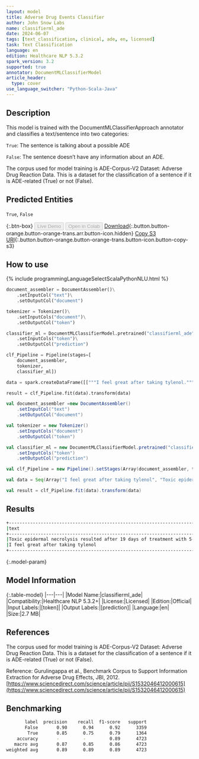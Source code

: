 ```yaml
---
layout: model
title: Adverse Drug Events Classifier
author: John Snow Labs
name: classifierml_ade
date: 2024-06-07
tags: [text_classification, clinical, ade, en, licensed]
task: Text Classification
language: en
edition: Healthcare NLP 5.3.2
spark_version: 3.2
supported: true
annotator: DocumentMLClassifierModel
article_header:
  type: cover
use_language_switcher: "Python-Scala-Java"
---
```


## Description

This model is trained with the DocumentMLClassifierApproach annotator and classifies a text/sentence into two categories:

`True`: The sentence is talking about a possible ADE

`False`: The sentence doesn’t have any information about an ADE.

The corpus used for model training is ADE-Corpus-V2 Dataset: Adverse Drug Reaction Data. This is a dataset for the classification of a sentence if it is ADE-related (True) or not (False).

## Predicted Entities

`True`, `False`

{:.btn-box}
<button class="button button-orange" disabled>Live Demo</button>
<button class="button button-orange" disabled>Open in Colab</button>
[Download](https://s3.amazonaws.com/auxdata.johnsnowlabs.com/clinical/models/classifierml_ade_en_5.3.2_3.2_1717753819693.zip){:.button.button-orange.button-orange-trans.arr.button-icon.hidden}
[Copy S3 URI](s3://auxdata.johnsnowlabs.com/clinical/models/classifierml_ade_en_5.3.2_3.2_1717753819693.zip){:.button.button-orange.button-orange-trans.button-icon.button-copy-s3}

## How to use



<div class="tabs-box" markdown="1">
{% include programmingLanguageSelectScalaPythonNLU.html %}
  
```python
document_assembler = DocumentAssembler()\
    .setInputCol("text")\
    .setOutputCol("document")

tokenizer = Tokenizer()\
    .setInputCols("document")\
    .setOutputCol("token")

classifier_ml = DocumentMLClassifierModel.pretrained("classifierml_ade", "en", "clinical/models")\
    .setInputCols("token")\
    .setOutputCol("prediction")

clf_Pipeline = Pipeline(stages=[
    document_assembler, 
    tokenizer,
    classifier_ml])

data = spark.createDataFrame([["""I feel great after taking tylenol."""], ["""Toxic epidermal necrolysis resulted after 19 days of treatment with 5-fluorocytosine and amphotericin B."""]]).toDF("text")

result = clf_Pipeline.fit(data).transform(data)
```
```scala
val document_assembler =new DocumentAssembler()
    .setInputCol("text")
    .setOutputCol("document")

val tokenizer = new Tokenizer()
    .setInputCols("document")
    .setOutputCol("token")

val classifier_ml = new DocumentMLClassifierModel.pretrained("classifierml_ade", "en", "clinical/models")
    .setInputCols("token")
    .setOutputCol("prediction")

val clf_Pipeline = new Pipeline().setStages(Array(document_assembler, tokenizer, classifier_ml))

val data = Seq(Array("I feel great after taking tylenol", "Toxic epidermal necrolysis resulted after 19 days of treatment with 5-fluorocytosine and amphotericin B.")).toDS().toDF("text")

val result = clf_Pipeline.fit(data).transform(data)
```
</div>

## Results

```bash
+--------------------------------------------------------------------------------------------------------+-------+
|text                                                                                                    |result |
+--------------------------------------------------------------------------------------------------------+-------+
|Toxic epidermal necrolysis resulted after 19 days of treatment with 5-fluorocytosine and amphotericin B.|[True] |
|I feel great after taking tylenol                                                                       |[False]|
+--------------------------------------------------------------------------------------------------------+-------+
```

{:.model-param}
## Model Information

{:.table-model}
|---|---|
|Model Name:|classifierml_ade|
|Compatibility:|Healthcare NLP 5.3.2+|
|License:|Licensed|
|Edition:|Official|
|Input Labels:|[token]|
|Output Labels:|[prediction]|
|Language:|en|
|Size:|2.7 MB|

## References

The corpus used for model training is ADE-Corpus-V2 Dataset: Adverse Drug Reaction Data. This is a dataset for the classification of a sentence if it is ADE-related (True) or not (False).

Reference: Gurulingappa et al., Benchmark Corpus to Support Information Extraction for Adverse Drug Effects, JBI, 2012. [https://www.sciencedirect.com/science/article/pii/S1532046412000615](https://www.sciencedirect.com/science/article/pii/S1532046412000615)

## Benchmarking

```bash
       label  precision    recall  f1-score   support
       False       0.90      0.94      0.92      3359
        True       0.85      0.75      0.79      1364
    accuracy       -         -         0.89      4723
   macro avg       0.87      0.85      0.86      4723
weighted avg       0.89      0.89      0.89      4723
```
